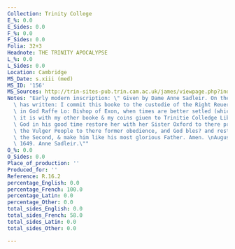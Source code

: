 ```yaml
---
Collection: Trinity College
E_%: 0.0
E_Sides: 0.0
F_%: 0.0
F_Sides: 0.0
Folia: 32+3
Headnote: THE TRINITY APOCALYPSE
L_%: 0.0
L_Sides: 0.0
Location: Cambridge
MS_Date: s.xiii (med)
MS_ID: '156'
MS_Sources: http://trin-sites-pub.trin.cam.ac.uk/james/viewpage.php?index=1199
Notes: "Early modern inscription: \" Given by Dame Anne Sadleir. On the fly-leaf she\
  \ has written: I commit this booke to the custodie of the Right Reuerend Father\
  \ in God Raffe Lo: Bishop of Exon, when times are better setled (which God hasten)\
  \ it is with my other booke & my coins giuen to Trinitie Colledge Librarie in Cambridge,\
  \ God in his good time restore her with her Sister Oxford to there pristine happiness,\
  \ the Vulger People to there former obedience, and God bles? and restore Charles\
  \ the Second, & make him like his most glorious Father. Amen. \nAugust the 20tie.\
  \ 1649. Anne Sadleir.\""
O_%: 0.0
O_Sides: 0.0
Place_of_production: ''
Produced_for: ''
Reference: R.16.2
percentage_English: 0.0
percentage_French: 100.0
percentage_Latin: 0.0
percentage_Other: 0.0
total_sides_English: 0.0
total_sides_French: 58.0
total_sides_Latin: 0.0
total_sides_Other: 0.0

---
```

